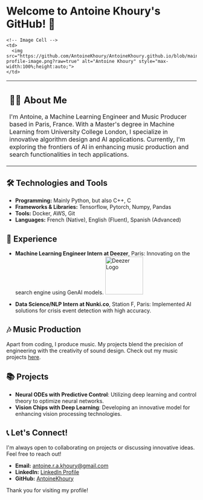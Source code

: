 # Welcome to Antoine Khoury's GitHub! 🚀

<table>
  <tr>
    <!-- Text Cell -->
    <td>
      <h2>👨‍💻 About Me</h2>
      <p>I'm Antoine, a Machine Learning Engineer and Music Producer based in Paris, France. With a Master's degree in Machine Learning from University College London, I specialize in innovative algorithm design and AI applications. Currently, I'm exploring the frontiers of AI in enhancing music production and search functionalities in tech applications.</p>
    </td>
    
    <!-- Image Cell -->
    <td>
      <img src="https://github.com/AntoineKhoury/AntoineKhoury.github.io/blob/main/assets/your-profile-image.png?raw=true" alt="Antoine Khoury" style="max-width:100%;height:auto;">
    </td>
  </tr>
</table>

## 🛠️ Technologies and Tools
- **Programming:** Mainly Python, but also C++, C
- **Frameworks & Libraries:** Tensorflow, Pytorch, Numpy, Pandas
- **Tools:** Docker, AWS, Git
- **Languages:** French (Native), English (Fluent), Spanish (Advanced)

## 💼 Experience
- **Machine Learning Engineer Intern at Deezer**, Paris: Innovating on the search engine using GenAI models.
  <img src="https://github.com/AntoineKhoury/AntoineKhoury.github.io/blob/main/assets/Deezer_Logo.jpg?raw=true" alt="Deezer Logo" width="100">

- **Data Science/NLP Intern at Nunki.co**, Station F, Paris: Implemented AI solutions for crisis event detection with high accuracy.

## 🎶 Music Production
Apart from coding, I produce music. My projects blend the precision of engineering with the creativity of sound design. Check out my music projects [here](Your_Music_Link).

## 📚 Projects
- **Neural ODEs with Predictive Control**: Utilizing deep learning and control theory to optimize neural networks.
- **Vision Chips with Deep Learning**: Developing an innovative model for enhancing vision processing technologies.

## 📞 Let's Connect!
I'm always open to collaborating on projects or discussing innovative ideas. Feel free to reach out!
- **Email:** [antoine.r.a.khoury@gmail.com](mailto:antoine.r.a.khoury@gmail.com)
- **LinkedIn:** [LinkedIn Profile](https://www.linkedin.com/in/antoine-khoury-341b42167/)
- **GitHub:** [AntoineKhoury](https://github.com/AntoineKhoury)

Thank you for visiting my profile!
